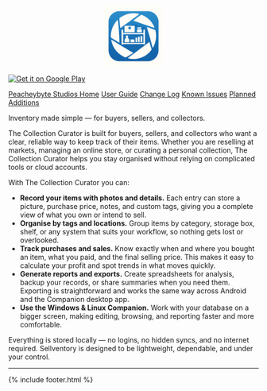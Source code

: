 <link rel="stylesheet" href="{{ '/assets/css/custom.css?v=7' | relative_url }}">

<!-- App Logo -->
<p align="center">
  <img src="Sellventory-icon-final.png" alt="Sellventory logo" width="120">
</p>

<!-- DOWNLOAD AREA -->
<div class="download-card">
  <div class="dl-row">
    <!-- Google Play badge -->
    <a class="gp-badge"
       href="https://play.google.com/store/apps/details?id=com.peachbyte.sellventory"
       aria-label="Get it on Google Play">
      <img
        src="https://play.google.com/intl/en_us/badges/static/images/badges/en_badge_web_generic.png"
        alt="Get it on Google Play" />
    </a>

   <!-- Windows download button (segmented, matches original) -->
<a class="btn-win btn-win--seg"
   href="https://github.com/PeacheyByte/sellventory-companion/releases/download/V1.0/TCC-Companion.exe"
   data-left="DOWNLOAD FOR"
   data-right="WINDOWS COMPANION"></a>

  </div>
</div>


<!-- === Sellventory navigation buttons === -->
<div class="sv-nav">
  <a class="sv-btn" href="/">Peacheybyte Studios Home</a>
  <a class="sv-btn" href="{{ site.baseurl }}/user-guide/">User Guide</a>
  <a class="sv-btn" href="{{ site.baseurl }}/changelog/">Change Log</a>
  <a class="sv-btn" href="{{ site.baseurl }}/issues/">Known Issues</a>
  <a class="sv-btn" href="{{ site.baseurl }}/roadmap/">Planned Additions</a>
</div>
<!-- === end navigation buttons === -->

<!-- Body -->
Inventory made simple — for buyers, sellers, and collectors.

The Collection Curator is built for buyers, sellers, and collectors who want a clear, reliable way to keep track of their items. Whether you are reselling at markets, managing an online store, or curating a personal collection, The Collection Curator helps you stay organised without relying on complicated tools or cloud accounts.

With The Collection Curator  you can:

- **Record your items with photos and details.** Each entry can store a picture, purchase price, notes, and custom tags, giving you a complete view of what you own or intend to sell.
- **Organise by tags and locations.** Group items by category, storage box, shelf, or any system that suits your workflow, so nothing gets lost or overlooked.
- **Track purchases and sales.** Know exactly when and where you bought an item, what you paid, and the final selling price. This makes it easy to calculate your profit and spot trends in what moves quickly.
- **Generate reports and exports.** Create spreadsheets for analysis, backup your records, or share summaries when you need them. Exporting is straightforward and works the same way across Android and the Companion desktop app.
- **Use the Windows & Linux Companion.** Work with your database on a bigger screen, making editing, browsing, and reporting faster and more comfortable.

Everything is stored locally — no logins, no hidden syncs, and no internet required. Sellventory is designed to be lightweight, dependable, and under your control.

---
{% include footer.html %}
